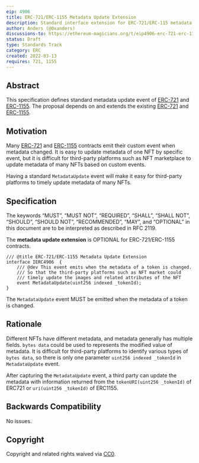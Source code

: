 ```yaml
---
eip: 4906
title: ERC-721/ERC-1155 Metadata Update Extension
description: Standard interface extension for ERC-721/ERC-115 metadata update
author: Anders (@0xanders)
discussions-to: https://ethereum-magicians.org/t/eip4906-erc-721-erc-1155-metadata-update-extension/8588
status: Draft
type: Standards Track
category: ERC
created: 2022-03-13
requires: 721, 1155
---
```


## Abstract

This specification defines standard metadata update event of [ERC-721](./eip-721.md) and [ERC-1155](./eip-1155.md). The proposal depends on and extends the existing [ERC-721](./eip-721.md) and [ERC-1155](./eip-1155.md).

## Motivation

Many [ERC-721](./eip-721.md) and [ERC-1155](./eip-1155.md) contracts emit their custom event when metadata changed. It is easy to update metadata of one NFT by specific event, but it is difficult for third-party platforms such as NFT marketplace to update metadata of many NFTs based on custom events.

Having a standard `MetadataUpdate` event will make it easy for third-party platforms to timely update metadata of many NFTs.

## Specification

The keywords “MUST”, “MUST NOT”, “REQUIRED”, “SHALL”, “SHALL NOT”, “SHOULD”, “SHOULD NOT”, “RECOMMENDED”, “MAY”, and “OPTIONAL” in this document are to be interpreted as described in RFC 2119.

The **metadata update extension** is OPTIONAL for ERC-721/ERC-1155 contracts.


```solidity
/// @title ERC-721/ERC-1155 Metadata Update Extension
interface IERC4906  {
    /// @dev This event emits when the metadata of a token is changed.
    /// So that the third-party platforms such as NFT market could
    /// timely update the images and related attributes of the NFT
    event MetadataUpdate(uint256 indexed _tokenId);
}
```

The `MetadataUpdate` event MUST be emitted when the metadata of a token is changed.

## Rationale

Different NFTs have different metadata, and metadata generally has multiple fields. `bytes data` could be used to represents the modified value of metadata.  It is difficult for third-party platforms to identify various types of `bytes data`, so there is only one parameter `uint256 indexed _tokenId` in `MetadataUpdate` event.

After capturing the `MetadataUpdate` event, a third party can update the metadata with information returned from the `tokenURI(uint256 _tokenId)` of ERC721 or `uri(uint256 _tokenId)` of ERC1155.

## Backwards Compatibility

No issues.

## Copyright

Copyright and related rights waived via [CC0](https://creativecommons.org/publicdomain/zero/1.0/).

